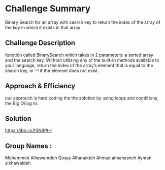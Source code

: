 # Challenge Summary
Binary Search for an array with search key to return the index of the array of the key in which it exists in that array

## Challenge Description
function called BinarySearch which takes in 2 parameters: a sorted array and the search key. Without utilizing any of the built-in methods available to your language, return the index of the array’s element that is equal to the search key, or -1 if the element does not exist.

## Approach & Efficiency
our approuch is hard coding the the solution by using loops and conditions, the Big O(log n).

## Solution
https://ibb.co/fSN8PtH

## Group Names : 
Mohammed Alhawamdeh
Qosay Alhanakteh
Ahmad almahasneh
Ayman alkhawaldeh